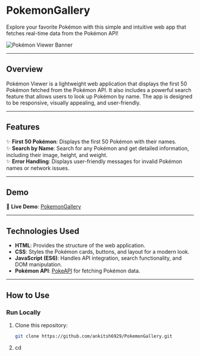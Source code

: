 # **PokemonGallery**  
Explore your favorite Pokémon with this simple and intuitive web app that fetches real-time data from the Pokémon API!  

![Pokémon Viewer Banner](https://via.placeholder.com/1000x200?text=Pokémon+Viewer)

---

## **Overview**  
Pokémon Viewer is a lightweight web application that displays the first 50 Pokémon fetched from the Pokémon API. It also includes a powerful search feature that allows users to look up Pokémon by name. The app is designed to be responsive, visually appealing, and user-friendly.

---

## **Features**  
✨ **First 50 Pokémon**: Displays the first 50 Pokémon with their names.  
✨ **Search by Name**: Search for any Pokémon and get detailed information, including their image, height, and weight.  
✨ **Error Handling**: Displays user-friendly messages for invalid Pokémon names or network issues.   

---

## **Demo**  
🚀 **Live Demo**: [PokemonGallery](https://<ankitsh6929>.github.io/<PokemonGallery>)  

---

## **Technologies Used**  
- **HTML**: Provides the structure of the web application.  
- **CSS**: Styles the Pokémon cards, buttons, and layout for a modern look.  
- **JavaScript (ES6)**: Handles API integration, search functionality, and DOM manipulation.  
- **Pokémon API**: [PokeAPI](https://pokeapi.co/) for fetching Pokémon data.  

---

## **How to Use**  

### **Run Locally**
1. Clone this repository:
   ```bash
   git clone https://github.com/ankitsh6929/PokemonGallery.git

2. cd <PokemonGallery>

